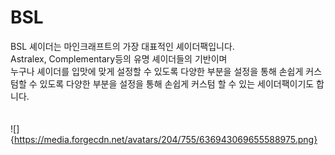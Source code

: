 # BSL

BSL 셰이더는 마인크래프트의 가장 대표적인 셰이더팩입니다.  
Astralex, Complementary등의 유명 셰이더들의 기반이며  
누구나 셰이더를 입맛에 맞게 설정할 수 있도록 다양한 부분을 설정을 통해 손쉽게 커스텀할 수 있도록 다양한 부분을 설정을 통해 손쉽게 커스텀 할 수 있는 세이더팩이기도 합니다.    
<br/>
<br/>
![]{https://media.forgecdn.net/avatars/204/755/636943069655588975.png}